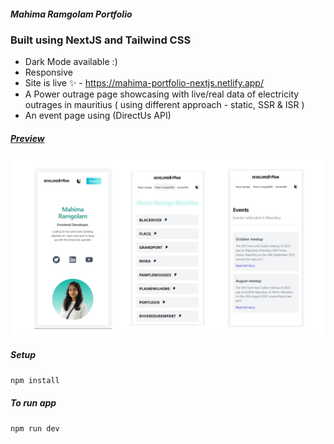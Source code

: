 ##### Mahima Ramgolam Portfolio

### Built using NextJS and Tailwind CSS

- Dark Mode available :)
- Responsive
- Site is live ✨ - https://mahima-portfolio-nextjs.netlify.app/
- A Power outrage page showcasing with live/real data of electricity outrages in mauritius
  ( using different approach - static, SSR & ISR )
- An event page using (DirectUs API)

##### <u>Preview</u>

 <img src="public/portfolio-updated-template.png"/>

##### Setup

```bash
npm install
```

##### To run app

```bash
npm run dev
```
